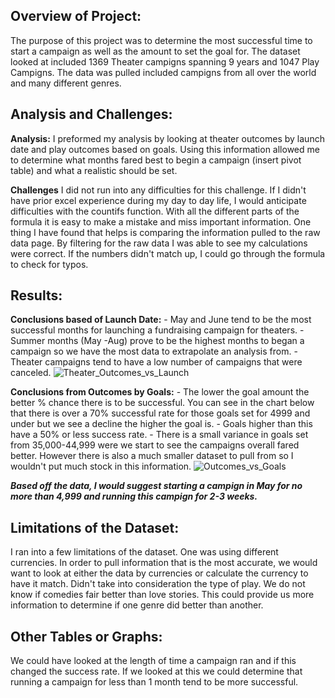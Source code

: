 **Overview of Project:**
---
The purpose of this project was to determine the most successful time to start a campaign as well as the amount to set the goal for. The dataset looked at included 1369 Theater campigns spanning 9 years and 1047 Play Campigns. The data was pulled included campigns from all over the world and many different genres.

**Analysis and Challenges:**
---
**Analysis:** 
I preformed my analysis by looking at theater outcomes by launch date and play outcomes based on goals. Using this information allowed me to determine what months fared best to begin a campaign (insert pivot table) and what a realistic should be set. 

**Challenges**
I did not run into any difficulties for this challenge. If I didn't have prior excel experience during my day to day life, I would anticipate difficulties with the countifs function. With all the different parts of the formula it is easy to make a mistake and miss important information. One thing I have found that helps is comparing the information pulled to the raw data page. By filtering for the raw data I was able to see my calculations were correct. If the numbers didn't match up, I could go through the formula to check for typos. 

**Results:**
---
**Conclusions based of Launch Date:**
	- May and June tend to be the most successful months for launching a fundraising campaign for theaters. 
	- Summer months (May -Aug) prove to be the highest months to began a campaign so we have the most data to extrapolate an analysis from. 
	- Theater campaigns tend to have a low number of campaigns that were canceled. 
  ![Theater_Outcomes_vs_Launch](https://user-images.githubusercontent.com/90978927/133935988-1a1d001b-7c3a-4eb3-a637-e45581598f75.png)


**Conclusions from Outcomes by Goals:**
	- The lower the goal amount the better % chance there is to be successful. You can see in the chart below that there is over a 70% successful rate for those goals set for  4999 and under but we see a decline the higher the goal is.
	- Goals higher than this have a 50% or less success rate. 
	- There is a small variance in goals set from 35,000-44,999 were we start to see the campaigns overall fared better. However there is also a much smaller dataset to pull from so I wouldn't put much stock in this information. 
![Outcomes_vs_Goals](https://user-images.githubusercontent.com/90978927/133936010-6fc29bea-d5ea-4e7b-af70-68ca4cde28b9.png)
  

***Based off the data, I would suggest starting a campign in May for no more than 4,999 and running this campign for 2-3 weeks.***

**Limitations of the Dataset:**
---
I ran into a few limitations of the dataset. One was using different currencies. In order to pull information that is the most accurate, we would want to look at either the data by currencies or calculate the currency to have it match. Didn't take into consideration the type of play. We do not know if comedies fair better than love stories. This could provide us more information to determine if one genre did better than another. 
	
**Other Tables or Graphs:**
---
We could have looked at the length of time a campaign ran and if this changed the success rate. If we looked at this we could determine that running a campaign for less than 1 month tend to be more successful.
